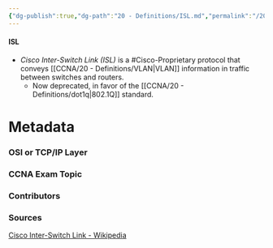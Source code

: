 ```yaml
---
{"dg-publish":true,"dg-path":"20 - Definitions/ISL.md","permalink":"/20-definitions/isl/","tags":["defs_ccna"]}
---
```


#### ISL
- *Cisco Inter-Switch Link (ISL)* is a #Cisco-Proprietary protocol that conveys [[CCNA/20 - Definitions/VLAN\|VLAN]] information in traffic between switches and routers.
	- Now deprecated, in favor of the [[CCNA/20 - Definitions/dot1q\|802.1Q]] standard.







# Metadata
### OSI or TCP/IP Layer

### CCNA Exam Topic

### Contributors

### Sources
[Cisco Inter-Switch Link - Wikipedia](https://en.wikipedia.org/wiki/Cisco_Inter-Switch_Link)
